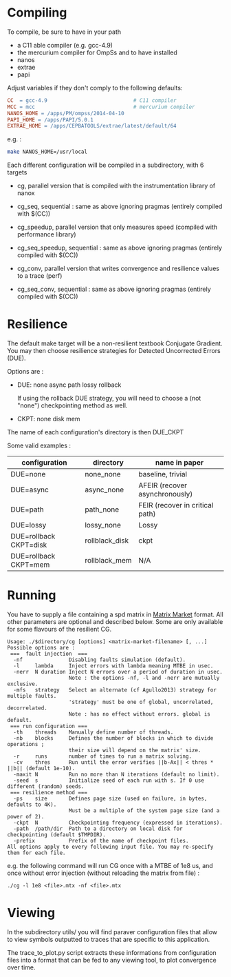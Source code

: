 # Compiling

To compile, be sure to have in your path
- a C11 able compiler (e.g. gcc-4.9)
- the mercurium compiler for OmpSs
and to have installed
- nanos
- extrae
- papi

Adjust variables if they don't comply to the following defaults:
```Makefile
CC  = gcc-4.9                            # C11 compiler
MCC = mcc                                # mercurium compiler
NANOS_HOME = /apps/PM/ompss/2014-04-10
PAPI_HOME = /apps/PAPI/5.0.1
EXTRAE_HOME = /apps/CEPBATOOLS/extrae/latest/default/64
```
e.g. :
```bash
make NANOS_HOME=/usr/local
```

Each different configuration will be compiled in a subdirectory, with 6 targets

- cg, parallel version that is compiled with the instrumentation library of nanox
- cg_seq, sequential : same as above ignoring pragmas (entirely compiled with $(CC))

- cg_speedup, parallel version that only measures speed (compiled with performance library)
- cg_seq_speedup, sequential : same as above ignoring pragmas (entirely compiled with $(CC))

- cg_conv, parallel version that writes convergence and resilience values to a trace (perf)
- cg_seq_conv, sequential : same as above ignoring pragmas (entirely compiled with $(CC))


# Resilience

The default make target will be a non-resilient textbook Conjugate Gradient.
You may then choose resilience strategies for Detected Uncorrected Errors (DUE).

Options are :
- DUE: none async path lossy rollback

  If using the rollback DUE strategy, you will need to choose a (not "none") checkpointing
  method as well.
- CKPT: none disk mem

The name of each configuration's directory is then DUE_CKPT

Some valid examples :

| configuration           | directory      | name in paper                      |
|-------------------------|----------------|------------------------------------|
| DUE=none                | none_none      | baseline, trivial                  |
| DUE=async               | async_none     | AFEIR  (recover asynchronously)    |
| DUE=path                | path_none      | FEIR   (recover in critical path)  |
| DUE=lossy               | lossy_none     | Lossy                              |
| DUE=rollback CKPT=disk  | rollblack_disk | ckpt                               |
| DUE=rollback CKPT=mem   | rollblack_mem  | N/A                                |


# Running

You have to supply a file containing a spd matrix in [Matrix Market](https://math.nist.gov/MatrixMarket/) format.
All other parameters are optional and described below. Some are only available for some flavours of the resilient CG.

```
Usage: ./$directory/cg [options] <matrix-market-filename> [, ...]
Possible options are :
 ===  fault injection  ===
  -nf               Disabling faults simulation (default).
  -l     lambda     Inject errors with lambda meaning MTBE in usec.
  -nerr  N duration Inject N errors over a period of duration in usec.
                    Note : the options -nf, -l and -nerr are mutually exclusive.
  -mfs   strategy   Select an alternate (cf Agullo2013) strategy for multiple faults.
                    'strategy' must be one of global, uncorrelated, decorrelated.
                    Note : has no effect without errors. global is default.
 === run configuration ===
  -th    threads    Manually define number of threads.
  -nb    blocks     Defines the number of blocks in which to divide operations ;
                    their size will depend on the matrix' size.
  -r     runs       number of times to run a matrix solving.
  -cv    thres      Run until the error verifies ||b-Ax|| < thres * ||b|| (default 1e-10).
  -maxit N          Run no more than N iterations (default no limit).
  -seed  s          Initialize seed of each run with s. If 0 use different (random) seeds.
 === resilience method ===
  -ps    size       Defines page size (used on failure, in bytes, defaults to 4K).
                    Must be a multiple of the system page size (and a power of 2).
  -ckpt  N          Checkpointing frequency (expressed in iterations).
  -path  /path/dir  Path to a directory on local disk for checkpointing (default $TMPDIR).
  -prefix           Prefix of the name of checkpoint files.
All options apply to every following input file. You may re-specify them for each file.
```

e.g. the following command will run CG once with a MTBE of 1e8 us, and once without error
injection (without reloading the matrix from file) :

```
./cg -l 1e8 <file>.mtx -nf <file>.mtx
```

# Viewing

In the subdirectory utils/ you will find paraver configuration files that allow to view
symbols outputted to traces that are specific to this application.

The trace_to_plot.py script extracts these informations from configuration files into a
format that can be fed to any viewing tool, to plot convergence over time.

